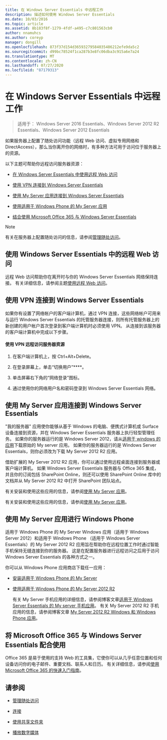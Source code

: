 ```yaml
---
title: 在 Windows Server Essentials 中远程工作
description: 描述如何使用 Windows Server Essentials
ms.date: 10/03/2016
ms.topic: article
ms.assetid: 8b183f8f-1279-4fdf-a495-c7c801563cb0
author: nnamuhcs
ms.author: coreyp
manager: dongill
ms.openlocfilehash: 873f37d154d36593279584035486212efe9da5c2
ms.sourcegitcommit: d99bc78524f1ca287b3e8fc06dba3c915a6e7a24
ms.translationtype: MT
ms.contentlocale: zh-CN
ms.lasthandoff: 07/27/2020
ms.locfileid: "87179313"
---
```

# <a name="work-remotely-in-windows-server-essentials"></a>在 Windows Server Essentials 中远程工作

>适用于： Windows Server 2016 Essentials、Windows Server 2012 R2 Essentials、Windows Server 2012 Essentials

 如果服务器上配置了随处访问功能（远程 Web 访问、虚拟专用网络和 DirectAccess），那么当你离开你的网络时，有多种方法可用于访问位于服务器上的资源。

 以下主题可帮助你远程访问服务器资源：


-   [在 Windows Server Essentials 中使用远程 Web 访问](Work-Remotely-in-Windows-Server-Essentials.md#BKMA_RWA)

-   [使用 VPN 连接到 Windows Server Essentials](Work-Remotely-in-Windows-Server-Essentials.md#BKMK_3)

-   [使用 My Server 应用连接到 Windows Server Essentials](Work-Remotely-in-Windows-Server-Essentials.md#BKMK_App)

-   [使用适用于 Windows Phone 的 My Server 应用](Work-Remotely-in-Windows-Server-Essentials.md#BKMK_2)

-   [结合使用 Microsoft Office 365 与 Windows Server Essentials](Work-Remotely-in-Windows-Server-Essentials.md#BKMK_O365)

> [!NOTE]
>  有关在服务器上配置随处访问的信息，请参阅[管理随处访问](../manage/Manage-Anywhere-Access-in-Windows-Server-Essentials.md)。

##  <a name="use-remote-web-access-in-windows-server-essentials"></a><a name="BKMA_RWA"></a>使用 Windows Server Essentials 中的远程 Web 访问

 远程 Web 访问帮助你在离开时与你的 Windows Server Essentials 网络保持连接。 有关详细信息，请参阅主题[使用远程 Web 访问](Use-Remote-Web-Access-in-Windows-Server-Essentials.md)。


##  <a name="use-vpn-to-connect-to-windows-server-essentials"></a><a name="BKMK_3"></a>使用 VPN 连接到 Windows Server Essentials
 如果你有设置了网络帐户的客户端计算机，通过 VPN 连接，这些网络帐户可用来与运行 Windows Server Essentials 的托管服务器连接，则所有托管服务器上的新创建的用户帐户首次登录到客户端计算机时必须使用 VPN。 从连接到该服务器的客户端计算机中完成以下步骤。

#### <a name="to-use-vpn-to-remotely-access-server-resources"></a>使用 VPN 远程访问服务器资源

1.  在客户端计算机上，按 Ctrl+Alt+Delete。

2.  在登录屏幕上，单击“切换用户”****。

3.  单击屏幕右下角的“网络登录”图标。

4.  通过使用你的网络用户名和密码登录到 Windows Server Essentials 网络。

##  <a name="use-the-my-server-app-to-connect-to-windows-server-essentials"></a><a name="BKMK_App"></a>使用 My Server 应用连接到 Windows Server Essentials
 "我的服务器" 应用使你能够从基于 Windows 的电脑、便携式计算机或 Surface 设备连接到资源，并在 Windows Server Essentials 服务器上执行轻型管理任务。 如果你的服务器运行的是 Windows Server 2012，请从[适用于 windows 的应用](https://windows.microsoft.com/windows-8/apps)下载原始的 My server 应用。 如果你的服务器运行的是 Windows Server Essentials，则你必须改为下载 My Server 2012 R2 应用。

 借助扩展的 My Server 2012 R2 应用，你可以通过使用远程桌面连接到服务器或客户端计算机。 如果 Windows Server Essentials 服务器与 Office 365 集成，并且你的订阅包括 SharePoint Online，则还可以使用 SharePoint Online 库中的文档并从 My Server 2012 R2 中打开 SharePoint 团队站点。


 有关安装和使用这些应用的信息，请参阅[使用 My Server 应用](Use-the-My-Server-App-to-Connect-to-Windows-Server-Essentials.md)。

 有关安装和使用这些应用的信息，请参阅[使用 My Server 应用](../use/Use-the-My-Server-App-to-Connect-to-Windows-Server-Essentials.md)。


##  <a name="use-the-my-server-app-for-windows-phone"></a><a name="BKMK_2"></a>使用 My Server 应用进行 Windows Phone
 适用于 Windows Phone 的 My Server Windows 应用（适用于 Windows Server 2012）和适用于 Windows Phone （适用于 Windows Server Essentials）的 My Server 2012 R2 应用旨在帮助你在远程位置工作时通过智能手机保持无缝连接到你的服务器。 这是在配置服务器进行远程访问之后用于访问 Windows Server Essentials 的各种方式之一。

 你可以从 Windows Phone 应用商店下载任一应用：

- [安装适用于 Windows Phone 的 My Server](http://www.windowsphone.com/store/app/my-server/6c2f98d5-6fcf-4e1d-b8b1-cde62ea1a94a)

- [使用适用于 Windows Phone 的 My Server 2012 R2](http://www.windowsphone.com/store/app/my-server-2012-r2/44f596b5-0477-4096-b96e-ddd6ef64ad6b)

  有关 My Server 手机应用的详细信息，请参阅博客文章[适用于 Windows Server Essentials 的 My server 手机应用](https://blogs.technet.com/b/sbs/archive/2012/09/18/my-server-phone-app-for-windows-server-2012-essentials.aspx)。 有关 My Server 2012 R2 手机应用的信息，请参阅博客文章 [My Server 2012 R2 Windows 和 Windows Phone 应用](https://blogs.technet.com/b/sbs/archive/2013/11/19/my-server-2012-r2-windows-and-windows-phone-apps.aspx)。

##  <a name="use-microsoft-office-365-with-windows-server-essentials"></a><a name="BKMK_O365"></a>将 Microsoft Office 365 与 Windows Server Essentials 配合使用

 Office 365 是易于使用的支持 Web 的工具集，它使你可以从几乎任意位置和任何设备访问你的电子邮件、重要文档、联系人和日历。 有关详细信息，请参阅[使用 Microsoft Office 365 的快速入门指南](Quick-Start-Guide-to-Using-Microsoft-Office-365-with-Windows-Server-Essentials.md)。


## <a name="see-also"></a>请参阅

-   [管理随处访问](../manage/Manage-Anywhere-Access-in-Windows-Server-Essentials.md)

-   [连接](Get-Connected-in-Windows-Server-Essentials.md)

-   [使用共享文件夹](Use-Shared-Folders-in-Windows-Server-Essentials.md)

-   [播放数字媒体](Play-Digital-Media-in-Windows-Server-Essentials.md)

